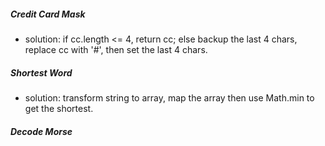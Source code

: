 ##### Credit Card Mask
* solution: if cc.length <= 4, return cc;
			else backup the last 4 chars, replace cc with '#', then set the last 4 chars.  

##### Shortest Word
* solution: transform string to array, map the array then use Math.min to get the shortest.  

##### Decode Morse